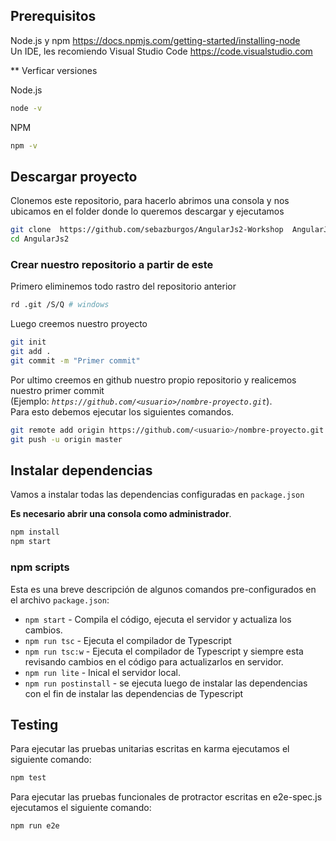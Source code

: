 ## Prerequisitos

Node.js y npm https://docs.npmjs.com/getting-started/installing-node <br />
Un IDE, les recomiendo Visual Studio Code https://code.visualstudio.com
 
** Verficar versiones

Node.js

```bash
node -v
```
NPM 

```bash
npm -v
```

## Descargar proyecto

Clonemos este repositorio, para hacerlo abrimos una consola y nos ubicamos en el folder donde lo queremos descargar y ejecutamos
```bash
git clone  https://github.com/sebazburgos/AngularJs2-Workshop  AngularJs2
cd AngularJs2
```

### Crear nuestro repositorio a partir de este

Primero eliminemos todo rastro del repositorio anterior
```bash
rd .git /S/Q # windows
```
Luego creemos nuestro proyecto
```bash
git init
git add .
git commit -m "Primer commit"
```
Por ultimo creemos en github nuestro propio repositorio y realicemos nuestro primer commit <br />
(Ejemplo: *`https://github.com/<usuario>/nombre-proyecto.git`*). <br />
Para esto debemos ejecutar los siguientes comandos. <br />

```bash
git remote add origin https://github.com/<usuario>/nombre-proyecto.git
git push -u origin master
```

## Instalar dependencias

Vamos a instalar todas las dependencias configuradas en `package.json`

**Es necesario abrir una consola como administrador**.

```bash
npm install
npm start
```

### npm scripts

Esta es una breve descripción de algunos comandos pre-configurados en el archivo `package.json`:

* `npm start` - Compila el código, ejecuta el servidor y actualiza los cambios.
* `npm run tsc` - Ejecuta el compilador de Typescript
* `npm run tsc:w` - Ejecuta el compilador de Typescript y siempre esta revisando cambios en el código para actualizarlos en servidor.
* `npm run lite` - Inical el servidor local.
* `npm run postinstall` - se ejecuta luego de instalar las dependencias con el fin de instalar las dependencias de Typescript

## Testing

Para ejecutar las pruebas unitarias escritas en karma ejecutamos el siguiente comando:<br />
```bash
npm test
```
Para ejecutar las pruebas funcionales de protractor escritas en e2e-spec.js ejecutamos el siguiente comando:<br />
```bash
npm run e2e
```
